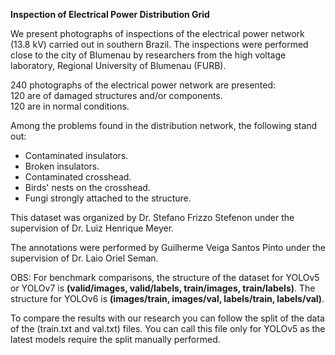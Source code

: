 **Inspection of Electrical Power Distribution Grid**

We present photographs of inspections of the electrical power network (13.8 kV) carried out in southern Brazil.
The inspections were performed close to the city of Blumenau by researchers from the high voltage laboratory, Regional University of Blumenau (FURB). 

240 photographs of the electrical power network are presented:  
120 are of damaged structures and/or components.  
120 are in normal conditions.    
 
Among the problems found in the distribution network, the following stand out:
* Contaminated insulators.
* Broken insulators.
* Contaminated crosshead.
* Birds' nests on the crosshead.
* Fungi strongly attached to the structure. 

This dataset was organized by Dr. Stefano Frizzo Stefenon under the supervision of Dr. Luiz Henrique Meyer.

The annotations were performed by Guilherme Veiga Santos Pinto under the supervision of Dr. Laio Oriel Seman.

OBS: For benchmark comparisons, the structure of the dataset for YOLOv5 or YOLOv7 is **(valid/images, valid/labels, train/images, train/labels)**.
The structure for YOLOv6 is **(images/train, images/val, labels/train, labels/val)**.

To compare the results with our research you can follow the split of the data of the (train.txt and val.txt) files. You can call this file only for YOLOv5 as the latest models require the split manually performed.
